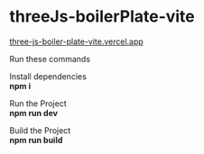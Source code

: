 # threeJs-boilerPlate-vite

[three-js-boiler-plate-vite.vercel.app](three-js-boiler-plate-vite.vercel.app)

Run these commands </br>

Install dependencies </br>
<b>npm i</b> </br>

Run the Project</br>
<b>npm run dev</b> </br>

Build the Project</br>
<b>npm run build</b>
